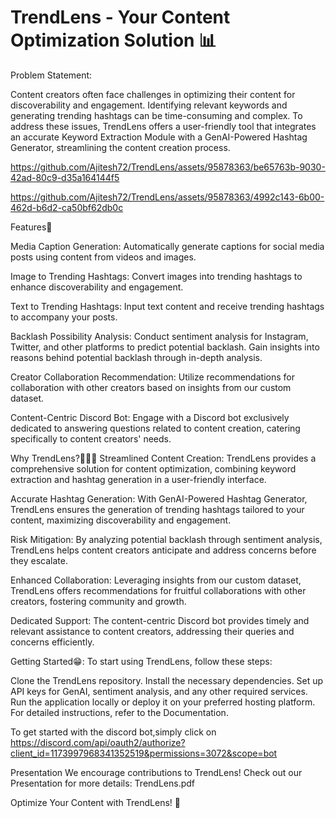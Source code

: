 <h1>TrendLens - Your Content Optimization Solution 📊</h1>

Problem Statement:

Content creators often face challenges in optimizing their content for discoverability and engagement. Identifying relevant keywords and generating trending hashtags can be time-consuming and complex. To address these issues, TrendLens offers a user-friendly tool that integrates an accurate Keyword Extraction Module with a GenAI-Powered Hashtag Generator, streamlining the content creation process.


https://github.com/Ajitesh72/TrendLens/assets/95878363/be65763b-9030-42ad-80c9-d35a164144f5



https://github.com/Ajitesh72/TrendLens/assets/95878363/4992c143-6b00-462d-b6d2-ca50bf62db0c



Features🚀

Media Caption Generation: Automatically generate captions for social media posts using content from videos and images.

Image to Trending Hashtags: Convert images into trending hashtags to enhance discoverability and engagement.

Text to Trending Hashtags: Input text content and receive trending hashtags to accompany your posts.

Backlash Possibility Analysis: Conduct sentiment analysis for Instagram, Twitter, and other platforms to predict potential backlash. Gain insights into reasons behind potential backlash through in-depth analysis.

Creator Collaboration Recommendation: Utilize recommendations for collaboration with other creators based on insights from our custom dataset.

Content-Centric Discord Bot: Engage with a Discord bot exclusively dedicated to answering questions related to content creation, catering specifically to content creators' needs.


Why TrendLens?🤷🏻‍♂
Streamlined Content Creation: TrendLens provides a comprehensive solution for content optimization, combining keyword extraction and hashtag generation in a user-friendly interface.

Accurate Hashtag Generation: With GenAI-Powered Hashtag Generator, TrendLens ensures the generation of trending hashtags tailored to your content, maximizing discoverability and engagement.

Risk Mitigation: By analyzing potential backlash through sentiment analysis, TrendLens helps content creators anticipate and address concerns before they escalate.

Enhanced Collaboration: Leveraging insights from our custom dataset, TrendLens offers recommendations for fruitful collaborations with other creators, fostering community and growth.

Dedicated Support: The content-centric Discord bot provides timely and relevant assistance to content creators, addressing their queries and concerns efficiently.

Getting Started😁:
To start using TrendLens, follow these steps:

Clone the TrendLens repository.
Install the necessary dependencies.
Set up API keys for GenAI, sentiment analysis, and any other required services.
Run the application locally or deploy it on your preferred hosting platform.
For detailed instructions, refer to the Documentation.

To get started with the discord bot,simply click on
https://discord.com/api/oauth2/authorize?client_id=1173997968341352519&permissions=3072&scope=bot

Presentation
We encourage contributions to TrendLens! Check out our Presentation for more details: TrendLens.pdf

Optimize Your Content with TrendLens! 🚀
